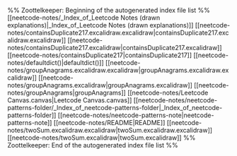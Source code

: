%% Zoottelkeeper: Beginning of the autogenerated index file list  %%
 [[neetcode-notes/_Index_of_Leetcode Notes (drawn explanations)|_Index_of_Leetcode Notes (drawn explanations)]]
 [[neetcode-notes/containsDuplicate217.excalidraw.excalidraw|containsDuplicate217.excalidraw.excalidraw]]
 [[neetcode-notes/containsDuplicate217.excalidraw|containsDuplicate217.excalidraw]]
 [[neetcode-notes/containsDuplicate217|containsDuplicate217]]
 [[neetcode-notes/defaultdict()|defaultdict()]]
 [[neetcode-notes/groupAnagrams.excalidraw.excalidraw|groupAnagrams.excalidraw.excalidraw]]
 [[neetcode-notes/groupAnagrams.excalidraw|groupAnagrams.excalidraw]]
 [[neetcode-notes/groupAnagrams|groupAnagrams]]
 [[neetcode-notes/Leetcode Canvas.canvas|Leetcode Canvas.canvas]]
 [[neetcode-notes/neetcode-patterns-folder/_Index_of_neetcode-patterns-folder|_Index_of_neetcode-patterns-folder]]
 [[neetcode-notes/neetcode-patterns-note|neetcode-patterns-note]]
 [[neetcode-notes/README|README]]
 [[neetcode-notes/twoSum.excalidraw.excalidraw|twoSum.excalidraw.excalidraw]]
 [[neetcode-notes/twoSum.excalidraw|twoSum.excalidraw]]
%% Zoottelkeeper: End of the autogenerated index file list  %%
